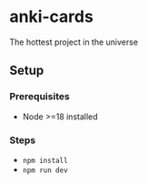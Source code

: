 # anki-cards

The hottest project in the universe

## Setup

### Prerequisites

- Node >=18 installed

### Steps

- `npm install`
- `npm run dev`
